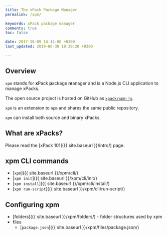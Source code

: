 ```yaml
---
title: The xPack Package Manager
permalink: /xpm/

keywords: xPack package manager
comments: true
toc: false

date: 2017-10-09 14:14:00 +0300
last_updated: 2019-06-30 10:30:20 +0300

---
```


## Overview

`xpm` stands for **x**Pack **p**ackage **m**anager and is a Node.js CLI 
application to manage xPacks.

The open source project is hosted on GitHub as 
[`xpack/xpm-js`](https://github.com/xpack/xpm-js.git).

`xpm` is an extension to `npm` and shares the same public repository.

`xpm` can install both source and binary xPacks.

## What are xPacks?

Please read the [xPack 101]({{ site.baseurl }}/intro/) page.

## xpm CLI commands

- [`xpm`]({{ site.baseurl }}/xpm/cli/)
- [`xpm init`]({{ site.baseurl }}/xpm/cli/init/)
- [`xpm install`]({{ site.baseurl }}/xpm/cli/install/)
- [`xpm run-script`]({{ site.baseurl }}/xpm/cli/run-script/)

## Configuring xpm

- [folders]({{ site.baseurl }}/xpm/folders/) - folder structures used by xpm
- files
  - [`package.json`]({{ site.baseurl }}/xpm/files/package.json/)